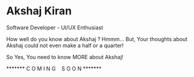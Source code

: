# Akshaj Kiran
Software Developer - UI/UX Enthusiast

How well do you know about Akshaj ? 
Hmmm... But, Your thoughts about Akshaj could not even make a half or a quarter!

So Yes, You need to know MORE about Akshaj!

******* C  O  M  I  N  G&nbsp;&nbsp;&nbsp;&nbsp;S  O  O  N *******
